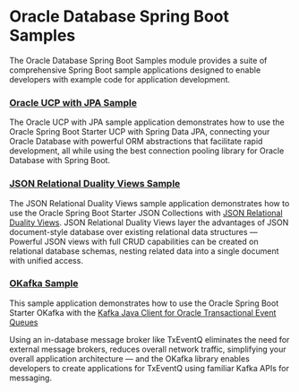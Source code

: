 # Oracle Database Spring Boot Samples

The Oracle Database Spring Boot Samples module provides a suite of comprehensive Spring Boot sample applications designed to enable developers with example code for application development.

### [Oracle UCP with JPA Sample](./oracle-spring-boot-sample-ucp-jpa/README.md)

The Oracle UCP with JPA sample application demonstrates how to use the Oracle Spring Boot Starter UCP with Spring Data JPA, connecting your Oracle Database with powerful ORM abstractions that facilitate rapid development, all while using the best connection pooling library for Oracle Database with Spring Boot.

### [JSON Relational Duality Views Sample](./oracle-spring-boot-sample-json-duality/README.md)

The JSON Relational Duality Views sample application demonstrates how to use the Oracle Spring Boot Starter JSON Collections with [JSON Relational Duality Views](https://docs.oracle.com/en/database/oracle/oracle-database/23/jsnvu/overview-json-relational-duality-views.html). JSON Relational Duality Views layer the advantages of JSON document-style database over existing relational data structures — Powerful JSON views with full CRUD capabilities can be created on relational database schemas, nesting related data into a single document with unified access.

### [OKafka Sample](./oracle-spring-boot-starter-okafka/README.md)

This sample application demonstrates how to use the Oracle Spring Boot Starter OKafka with the [Kafka Java Client for Oracle Transactional Event Queues](https://github.com/oracle/okafka)

Using an in-database message broker like TxEventQ eliminates the need for external message brokers, reduces overall network traffic, simplifying your overall application architecture — and the OKafka library enables developers to create applications for TxEventQ using familiar Kafka APIs for messaging.